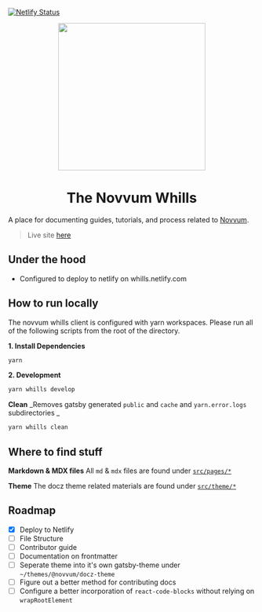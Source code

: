 [![Netlify Status](https://api.netlify.com/api/v1/badges/52edb431-af5b-4629-bd4f-ba96e1380584/deploy-status)](https://app.netlify.com/sites/novvum-whills/deploys)

<p align="center"><img src="https://i.imgur.com/9VOxx5E.png" width="300px"/></p>
<h1 align="center">The Novvum Whills</h1>

A place for documenting guides, tutorials, and process related to [Novvum](https://www.novvum.io).

> Live site [here](https://whills.netlify.com)

## Under the hood

- Configured to deploy to netlify on whills.netlify.com

## How to run locally

The novvum whills client is configured with yarn workspaces. Please run all of the following scripts from the root of the directory.

**1. Install Dependencies**

```sh
yarn
```

**2. Development**

```sh
yarn whills develop
```

**Clean**
_Removes gatsby generated `public` and `cache` and `yarn.error.logs` subdirectories _

```sh
yarn whills clean
```

## Where to find stuff

**Markdown & MDX files**
All `md` & `mdx` files are found under [`src/pages/*`](https://github.com/Novvum/novvum/tree/master/clients/whills/src/pages)

**Theme**
The docz theme related materials are found under [`src/theme/*`](https://github.com/Novvum/novvum/tree/master/clients/whills/src/theme)

## Roadmap

- [x] Deploy to Netlify
- [ ] File Structure
- [ ] Contributor guide
- [ ] Documentation on frontmatter
- [ ] Seperate theme into it's own gatsby-theme under `~/themes/@novvum/docz-theme`
- [ ] Figure out a better method for contributing docs
- [ ] Configure a better incorporation of `react-code-blocks` without relying on `wrapRootElement`
